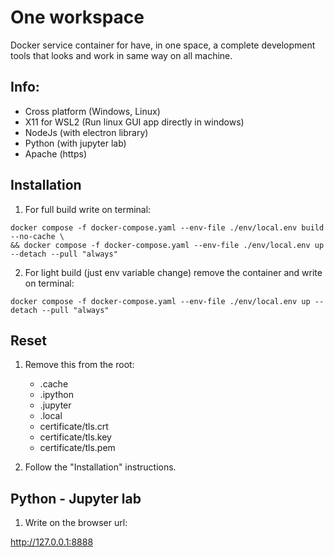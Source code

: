 # One workspace

Docker service container for have, in one space, a complete development tools that looks and work in same way on all machine.

## Info:

-   Cross platform (Windows, Linux)
-   X11 for WSL2 (Run linux GUI app directly in windows)
-   NodeJs (with electron library)
-   Python (with jupyter lab)
-   Apache (https)

## Installation

1. For full build write on terminal:

```
docker compose -f docker-compose.yaml --env-file ./env/local.env build --no-cache \
&& docker compose -f docker-compose.yaml --env-file ./env/local.env up --detach --pull "always"
```

2. For light build (just env variable change) remove the container and write on terminal:

```
docker compose -f docker-compose.yaml --env-file ./env/local.env up --detach --pull "always"
```

## Reset

1. Remove this from the root:

    - .cache
    - .ipython
    - .jupyter
    - .local
    - certificate/tls.crt
    - certificate/tls.key
    - certificate/tls.pem

2. Follow the "Installation" instructions.

## Python - Jupyter lab

1. Write on the browser url:

http://127.0.0.1:8888
